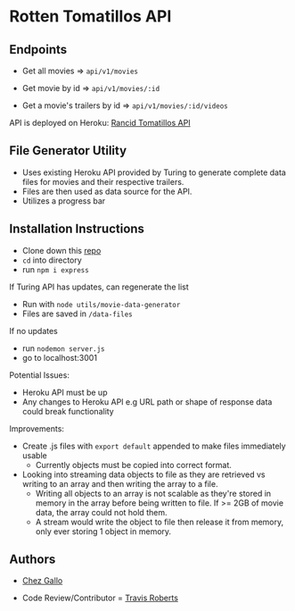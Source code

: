# Rotten Tomatillos API
## Endpoints
- Get all movies => `api/v1/movies`
    
- Get movie by id => `api/v1/movies/:id`
    
- Get a movie's trailers by id => `api/v1/movies/:id/videos`


API is deployed on Heroku: [Rancid Tomatillos API](https://rancid-tomatillos-api2110.herokuapp.com/api/v1/movies)


## File Generator Utility
- Uses existing Heroku API provided by Turing to generate complete data files for movies and their respective trailers.
- Files are then used as data source for the API.
- Utilizes a progress bar

## Installation Instructions

- Clone down this [repo](https://github.com/cagallo/movies-data-api.git) 
- `cd` into directory 
- run `npm i express`

If Turing API has updates, can regenerate the list
- Run with `node utils/movie-data-generator` 
- Files are saved in `/data-files`

If no updates
- run `nodemon server.js`
- go to localhost:3001

Potential Issues:
- Heroku API must be up
- Any changes to Heroku API e.g URL path or shape of response data could break functionality

Improvements:
- Create .js files with `export default` appended to make files immediately usable
    - Currently objects must be copied into correct format.
- Looking into streaming data objects to file as they are retrieved vs writing to an array and then writing the array to a file.
    - Writing all objects to an array is not scalable as they're stored in memory in the array before being written to file. If >= 2GB of movie data, the array could not hold them.
    - A stream would write the object to file then release it from memory, only ever storing 1 object in memory.

## Authors

- [Chez Gallo](https://github.com/cagallo)

- Code Review/Contributor = [Travis Roberts](https://github.com/trobe026)
